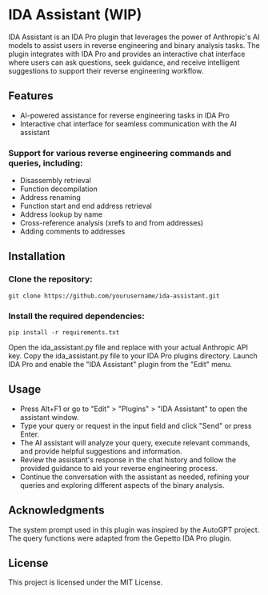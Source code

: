 # IDA Assistant (WIP)
IDA Assistant is an IDA Pro plugin that leverages the power of Anthropic's AI models to assist users in reverse engineering and binary analysis tasks. The plugin integrates with IDA Pro and provides an interactive chat interface where users can ask questions, seek guidance, and receive intelligent suggestions to support their reverse engineering workflow.

## Features
- AI-powered assistance for reverse engineering tasks in IDA Pro
- Interactive chat interface for seamless communication with the AI assistant
### Support for various reverse engineering commands and queries, including:
- Disassembly retrieval
- Function decompilation
- Address renaming
- Function start and end address retrieval
- Address lookup by name
- Cross-reference analysis (xrefs to and from addresses)
- Adding comments to addresses

## Installation
### Clone the repository:
``git clone https://github.com/yourusername/ida-assistant.git``
### Install the required dependencies:
``pip install -r requirements.txt``

Open the ida_assistant.py file and replace <YOUR API KEY> with your actual Anthropic API key.
Copy the ida_assistant.py file to your IDA Pro plugins directory.
Launch IDA Pro and enable the "IDA Assistant" plugin from the "Edit" menu.
## Usage
- Press Alt+F1 or go to "Edit" > "Plugins" > "IDA Assistant" to open the assistant window.
- Type your query or request in the input field and click "Send" or press Enter.
- The AI assistant will analyze your query, execute relevant commands, and provide helpful suggestions and information.
- Review the assistant's response in the chat history and follow the provided guidance to aid your reverse engineering process.
- Continue the conversation with the assistant as needed, refining your queries and exploring different aspects of the binary analysis.

## Acknowledgments
The system prompt used in this plugin was inspired by the AutoGPT project.
The query functions were adapted from the Gepetto IDA Pro plugin.

## License
This project is licensed under the MIT License.
